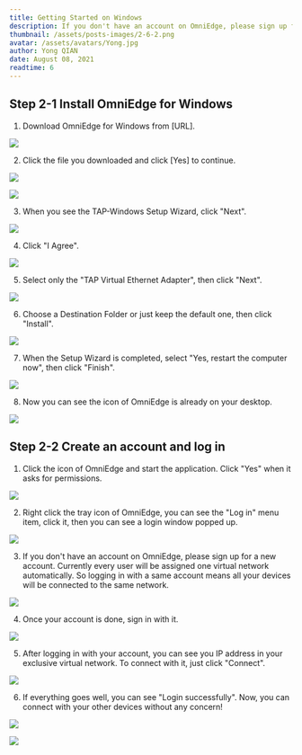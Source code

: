 ```yaml
---
title: Getting Started on Windows
description: If you don't have an account on OmniEdge, please sign up for a new account. Currently every user will be assigned one virtual network automatically. So logging in with a same account means all your devices will be connected to the same network.
thumbnail: /assets/posts-images/2-6-2.png
avatar: /assets/avatars/Yong.jpg
author: Yong QIAN
date: August 08, 2021
readtime: 6
---
```


## Step 2-1 Install OmniEdge for Windows

1. Download OmniEdge for Windows from [URL].

![](/assets/posts-images/1-1.png)

2. Click the file you downloaded and click [Yes] to continue.

![](/assets/posts-images/1-2-1.png)

![](/assets/posts-images/1-2-2.png)

3. When you see the TAP-Windows Setup Wizard, click "Next".

![](/assets/posts-images/1-3.png)

4. Click "I Agree".

![](/assets/posts-images/1-4.png)

5. Select only the "TAP Virtual Ethernet Adapter", then click "Next".

![](/assets/posts-images/1-5.png)

6. Choose a Destination Folder or just keep the default one, then click "Install".

![](/assets/posts-images/1-6.png)

7. When the Setup Wizard is completed, select "Yes, restart the computer now", then click "Finish".

![](/assets/posts-images/1-7.png)

8. Now you can see the icon of OmniEdge is already on your desktop.

![](/assets/posts-images/1-8.png)

## Step 2-2  Create an account and log in

1. Click the icon of OmniEdge and start the application. Click "Yes" when it asks for permissions.

![](/assets/posts-images/2-1.png)

2. Right click the tray icon of OmniEdge, you can see the "Log in" menu item, click it, then you can see a login window popped up. 

![](/assets/posts-images/2-2.png)

3. If you don't have an account on OmniEdge, please sign up for a new account. Currently every user will be assigned one virtual network automatically. So logging in with a same account means all your devices will be connected to the same network.

![](/assets/posts-images/2-3.png)

4. Once your account is done, sign in with it.

![](/assets/posts-images/2-4.png)

5. After logging in with your account, you can see you IP address in your exclusive virtual network. To connect with it, just click "Connect". 

![](/assets/posts-images/2-5.png)

6. If everything goes well, you can see "Login successfully". Now, you can connect with your other devices without any concern!

![](/assets/posts-images/2-6-1.png)

![](/assets/posts-images/2-6-2.png)